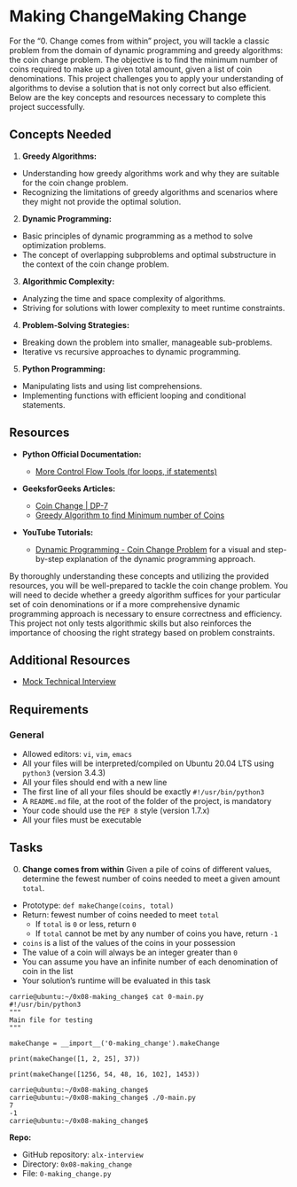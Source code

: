 # Making ChangeMaking Change

For the “0. Change comes from within” project, you will tackle a classic problem from the domain of dynamic programming and greedy algorithms: the coin change problem. The objective is to find the minimum number of coins required to make up a given total amount, given a list of coin denominations. This project challenges you to apply your understanding of algorithms to devise a solution that is not only correct but also efficient. Below are the key concepts and resources necessary to complete this project successfully.

## Concepts Needed

1. **Greedy Algorithms:**
* Understanding how greedy algorithms work and why they are suitable for the coin change problem.
* Recognizing the limitations of greedy algorithms and scenarios where they might not provide the optimal solution.

2. **Dynamic Programming:**
* Basic principles of dynamic programming as a method to solve optimization problems.
* The concept of overlapping subproblems and optimal substructure in the context of the coin change problem.

3. **Algorithmic Complexity:**
* Analyzing the time and space complexity of algorithms.
* Striving for solutions with lower complexity to meet runtime constraints.

4. **Problem-Solving Strategies:**
* Breaking down the problem into smaller, manageable sub-problems.
* Iterative vs recursive approaches to dynamic programming.

5. **Python Programming:**
* Manipulating lists and using list comprehensions.
* Implementing functions with efficient looping and conditional statements.

## Resources
* **Python Official Documentation:**
	* [More Control Flow Tools (for loops, if statements)](https://docs.python.org/3/tutorial/controlflow.html)

* **GeeksforGeeks Articles:**
	* [Coin Change | DP-7](https://www.geeksforgeeks.org/coin-change-dp-7/)
	* [Greedy Algorithm to find Minimum number of Coins](https://www.geeksforgeeks.org/greedy-algorithm-to-find-minimum-number-of-coins/)

* **YouTube Tutorials:**
	* [Dynamic Programming - Coin Change Problem](https://www.youtube.com/watch?v=jgiZlGzXMBw) for a visual and step-by-step explanation of the dynamic programming approach.

By thoroughly understanding these concepts and utilizing the provided resources, you will be well-prepared to tackle the coin change problem. You will need to decide whether a greedy algorithm suffices for your particular set of coin denominations or if a more comprehensive dynamic programming approach is necessary to ensure correctness and efficiency. This project not only tests algorithmic skills but also reinforces the importance of choosing the right strategy based on problem constraints.

## Additional Resources

* [Mock Technical Interview](https://www.youtube.com/watch?feature=shared&v=9BSSIsJ-fWg)

## Requirements
### General
* Allowed editors: `vi`, `vim`, `emacs`
* All your files will be interpreted/compiled on Ubuntu 20.04 LTS using `python3` (version 3.4.3)
* All your files should end with a new line
* The first line of all your files should be exactly `#!/usr/bin/python3`
* A `README.md` file, at the root of the folder of the project, is mandatory
* Your code should use the `PEP 8` style (version 1.7.x)
* All your files must be executable

## Tasks
0. **Change comes from within**
Given a pile of coins of different values, determine the fewest number of coins needed to meet a given amount `total`.

* Prototype: `def makeChange(coins, total)`
* Return: fewest number of coins needed to meet `total`
	* If `total` is `0` or less, return `0`
	* If `total` cannot be met by any number of coins you have, return `-1`
* `coins` is a list of the values of the coins in your possession
* The value of a coin will always be an integer greater than `0`
* You can assume you have an infinite number of each denomination of coin in the list
* Your solution’s runtime will be evaluated in this task

```
carrie@ubuntu:~/0x08-making_change$ cat 0-main.py
#!/usr/bin/python3
"""
Main file for testing
"""

makeChange = __import__('0-making_change').makeChange

print(makeChange([1, 2, 25], 37))

print(makeChange([1256, 54, 48, 16, 102], 1453))

carrie@ubuntu:~/0x08-making_change$
carrie@ubuntu:~/0x08-making_change$ ./0-main.py
7
-1
carrie@ubuntu:~/0x08-making_change$
```
**Repo:**

* GitHub repository: `alx-interview`
* Directory: `0x08-making_change`
* File: `0-making_change.py`
